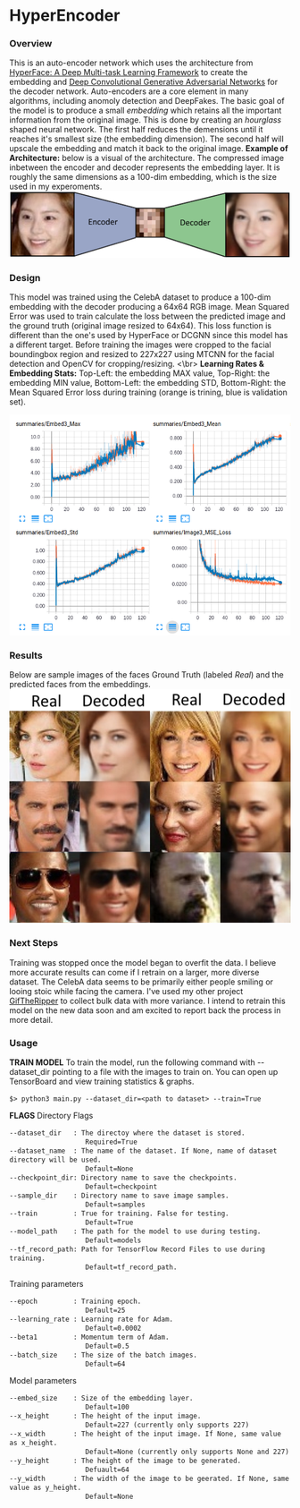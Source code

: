 # HyperEncoder
### Overview
This is an auto-encoder network which uses the architecture from [HyperFace: A Deep Multi-task Learning Framework](https://arxiv.org/abs/1603.01249) to create the embedding and [Deep Convolutional Generative Adversarial Networks](https://arxiv.org/abs/1511.06434) for the decoder network.
Auto-encoders are a core element in many algorithms, including anomoly detection and DeepFakes. The basic goal of the model is to produce a small *embedding* which retains all the important information from the original image. This is done by creating an *hourglass* shaped neural network. The first half reduces the demensions until it reaches it's smallest size (the embedding dimension). The second half will upscale the embedding and match it back to the original image. 
**Example of Architecture:** below is a visual of the architecture. The compressed image inbetween the encoder and decoder represents the embedding layer. It is roughly the same dimensions as a 100-dim embedding, which is the size used in my experoments.
![alt text](https://github.com/lucaspettit/HyperEncoder/blob/master/images/encode-decode%20example.png)

### Design
This model was trained using the CelebA dataset to produce a 100-dim embedding with the decoder producing a 64x64 RGB image. Mean Squared Error was used to train calculate the loss between the predicted image and the ground truth (original image resized to 64x64). This loss function is different than the one's used by HyperFace or DCGNN since this model has a different target.
Before training the images were cropped to the facial boundingbox region and resized to 227x227 using MTCNN for the facial detection and OpenCV for cropping/resizing.
<\br>
**Learning Rates & Embedding Stats:** Top-Left: the embedding MAX value, Top-Right: the embedding MIN value, Bottom-Left: the embedding STD, Bottom-Right: the Mean Squared Error loss during training (orange is trining, blue is validation set).


![alt text](https://github.com/lucaspettit/HyperEncoder/blob/master/images/Screenshot%20from%202018-03-13%2008-51-17.png)

### Results
Below are sample images of the faces Ground Truth (labeled *Real*) and the predicted faces from the embeddings.
![alt text](https://github.com/lucaspettit/HyperEncoder/blob/master/images/test_images_epoch_20_face_only.jpg)

### Next Steps
Training was stopped once the model began to overfit the data. I believe more accurate results can come if I retrain on a larger, more diverse dataset. The CelebA data seems to be primarily either people smiling or looing stoic while facing the camera. I've used my other project [GifTheRipper](https://github.com/lucaspettit/GifTheRipper) to collect bulk data with more variance. I intend to retrain this model on the new data soon and am excited to report back the process in more detail.

### Usage

**TRAIN MODEL**
To train the model, run the following command with --dataset_dir pointing to a file with the images to train on. 
You can open up TensorBoard and view training statistics & graphs. 
```
$> python3 main.py --dataset_dir=<path to dataset> --train=True
```

**FLAGS**
Directory Flags
```
--dataset_dir   : The directoy where the dataset is stored.
                   Required=True
--dataset_name  : The name of the dataset. If None, name of dataset directory will be used.
                   Default=None
--checkpoint_dir: Directory name to save the checkpoints.
                   Default=checkpoint
--sample_dir    : Directory name to save image samples.
                   Default=samples
--train         : True for training. False for testing.
                   Default=True
--model_path    : The path for the model to use during testing.
                   Default=models
--tf_record_path: Path for TensorFlow Record Files to use during training.
                   Default=tf_record_path.
```

Training parameters
```
--epoch         : Training epoch. 
                   Default=25
--learning_rate : Learning rate for Adam. 
                   Default=0.0002
--beta1         : Momentum term of Adam.
                   Default=0.5
--batch_size    : The size of the batch images.
                   Default=64
```

Model parameters
```
--embed_size    : Size of the embedding layer.
                   Default=100
--x_height      : The height of the input image.
                   Default=227 (currently only supports 227)
--x_width       : The height of the input image. If None, same value as x_height.
                   Default=None (currently only supports None and 227)
--y_height      : The height of the image to be generated.
                   Defuault=64
--y_width       : The width of the image to be geerated. If None, same value as y_height.
                   Default=None
```